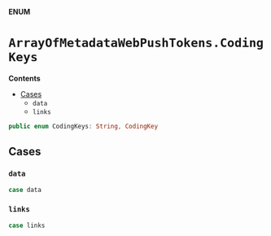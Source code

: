 **ENUM**

# `ArrayOfMetadataWebPushTokens.CodingKeys`

**Contents**

- [Cases](#cases)
  - `data`
  - `links`

```swift
public enum CodingKeys: String, CodingKey
```

## Cases
### `data`

```swift
case data
```

### `links`

```swift
case links
```
